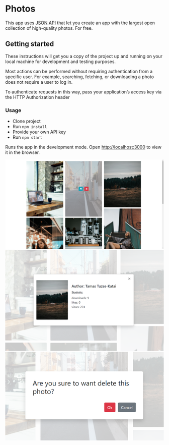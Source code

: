 # Photos

This app uses [JSON API](https://unsplash.com/documentation) that let you create an app with the largest open collection of high-quality photos. For free.

## Getting started

These instructions will get you a copy of the project up and running on your local machine for development and testing purposes.

Most actions can be performed without requiring authentication from a specific user. For example, searching, fetching, or downloading a photo does not require a user to log in.

To authenticate requests in this way, pass your application’s access key via the HTTP Authorization header

### Usage
* Clone project
* Run `npm install`
* Provide your own API key
* Run `npm start`

Runs the app in the development mode.
Open [http://localhost:3000](http://localhost:3000) to view it in the browser.

![cover for app](https://github.com/Ihor-Onyshchuk/photos/blob/master/src/assets/images/preview-1.png 'preview')
![cover for app](https://github.com/Ihor-Onyshchuk/photos/blob/master/src/assets/images/preview-2.png 'preview')
![cover for app](https://github.com/Ihor-Onyshchuk/photos/blob/master/src/assets/images/preview-3.png 'preview')
